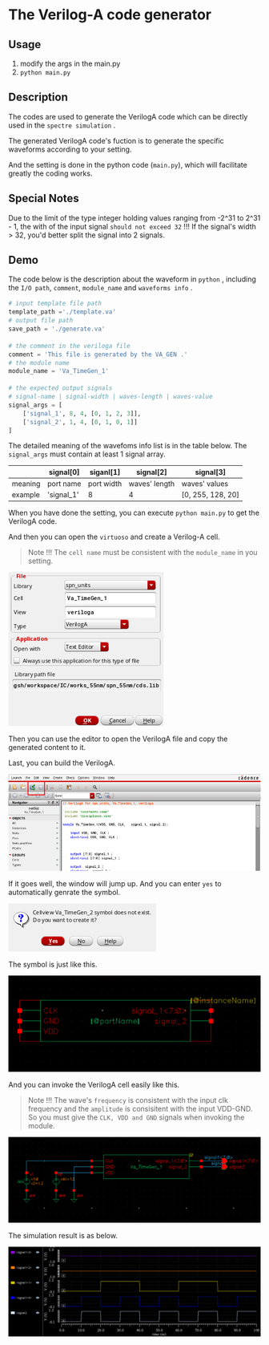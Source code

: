 # The Verilog-A code generator

## Usage

1. modify the args in the main.py
2. `python main.py`

## Description

The codes are used to generate the VerilogA code which can be directly used in the `spectre simulation` .

The generated VerilogA code's fuction is to generate the specific waveforms according to your setting.

And the setting is done in the python code (`main.py`), which will facilitate greatly the coding works.

## Special Notes

Due to the limit of the type integer holding values ranging from -2^31 to 2^31 - 1, the with of the input signal `should not exceed 32` !!! If the signal's width > 32, you'd better split the signal into 2 signals.

## Demo

The code below is the description about the waveform in `python` , including the `I/O path`, `comment`, `module_name` and `waveforms info` .

```python
# input template file path
template_path ='./template.va'
# output file path
save_path = './generate.va'

# the comment in the veriloga file
comment = 'This file is generated by the VA_GEN .'
# the module name
module_name = 'Va_TimeGen_1'

# the expected output signals 
# signal-name | signal-width | waves-length | waves-value 
signal_args = [
    ['signal_1', 8, 4, [0, 1, 2, 3]],
    ['signal_2', 1, 4, [0, 1, 0, 1]]
]
```

The detailed meaning of the wavefoms info list is in the table below. The `signal_args` must contain at least 1 signal array.

|         | signal[0]  | siganl[1]  | signal[2]     | signal[3]         |
| ------- | ---------- | ---------- | ------------- | ----------------- |
| meaning | port name  | port width | waves' length | waves' values     |
| example | 'signal_1' | 8          | 4             | [0, 255, 128, 20] |

When you have done the setting, you can execute `python main.py` to get the VerilogA code.

And then you can open the `virtuoso` and create a Verilog-A cell.

> Note !!! The `cell name` must be consistent with the `module_name` in you setting.

![img](./doc/virtuoso-veriloga.png "virtuoso")

Then you can use the editor to open the VerilogA file and copy the generated content to it.

Last, you can build the VerilogA.

![](./doc/build-veriloga.png "build")

If it goes well, the window will jump up. And you can enter `yes` to automatically genrate the symbol.

![img](./doc/builddone-veriloga.png "build done")

The symbol is just like this.

![img](./doc/symbol-veriloga.png "schematic")

And you can invoke the VerilogA cell easily like this.

> Note !!! The wave's `frequency` is consistent with the input clk frequency and the `amplitude` is consisitent with the input VDD-GND. So you must give the `CLK, VDD and GND` signals when invoking the module.

![img](./doc/invoke-veriloga.png)

The simulation result is as below.

![img](./doc/waves-veriloga.png "waves")
